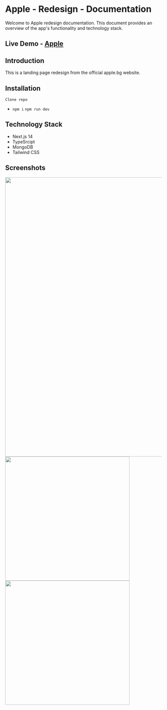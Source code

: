 # Apple - Redesign - Documentation
Welcome to Apple redesign documentation. This document provides an overview of the app's functionality and technology stack.

## Live Demo - [Apple](https://apple-redesign-theta.vercel.app/)


## Introduction

This is a landing page redesign from the official apple.bg website. 


## Installation

`Clone repo`

  - `npm i` `npm run dev`

## Technology Stack

- Next.js 14
- TypeSrcipt
- MongoDB
- Tailwind CSS

## Screenshots
<img src="public/apple-redesign-theta.vercel.app_.png" width="900">
<img src="public/apple-redesign-theta.vercel.app_ (1).png" width="400">
<img src="public/apple-redesign-theta.vercel.app_ (2).png" width="400">

